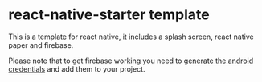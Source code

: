 # react-native-starter template

This is a template for react native, it includes a splash screen, react native paper and firebase.

Please note that to get firebase working you need to [generate the android credentials](https://rnfirebase.io/#generating-android-credentials) and add them to your project.
